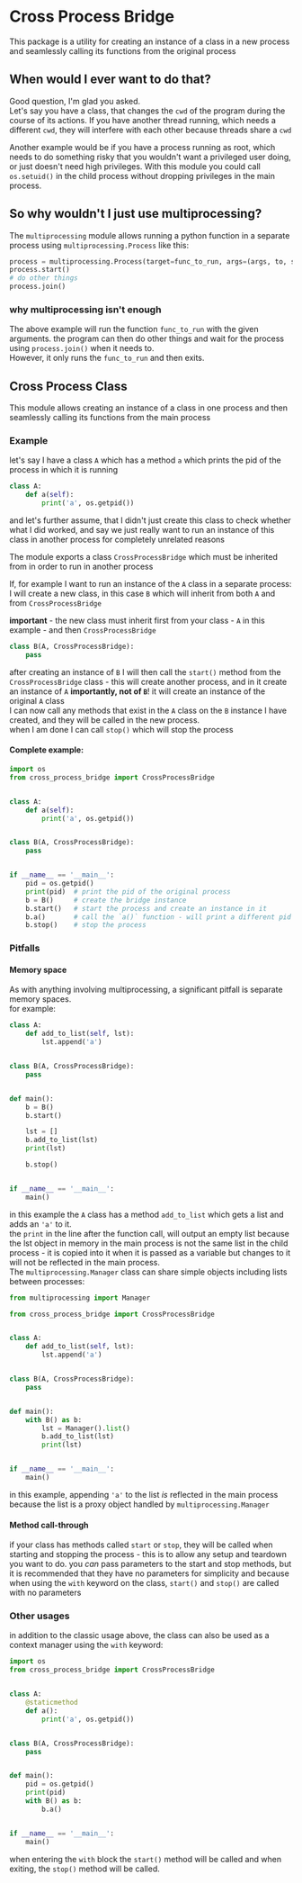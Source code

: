 # Cross Process Bridge

This package is a utility for creating an instance of a class in a new process and seamlessly calling its functions from
the original process  

## When would I ever want to do that?
Good question, I'm glad you asked.  
Let's say you have a class, that changes the `cwd` of the program during the course of its actions. If you have another 
thread running, which needs a different `cwd`, they will interfere with each other because threads share a `cwd`  
  
Another example would be if you have a process running as root, which needs to do something risky that you wouldn't want
a privileged user doing, or just doesn't need high privileges. With this module you could call `os.setuid()` in the
child process without dropping privileges in the main process.
  
## So why wouldn't I just use multiprocessing?
The `multiprocessing` module allows running a python function in a separate process using
`multiprocessing.Process` like this:  
```python
process = multiprocessing.Process(target=func_to_run, args=(args, to, send))
process.start()
# do other things
process.join()
```

### why multiprocessing isn't enough 
The above example will run the function `func_to_run` with the given arguments. the program can then do other things and
wait for the process using `process.join()` when it needs to.  
However, it only runs the `func_to_run` and then exits.

## Cross Process Class
This module allows creating an instance of a class in one process and then seamlessly calling its functions from the 
main process

### Example
let's say I have a class `A` which has a method `a` which prints the pid of the process in which it is running
```python
class A:
    def a(self):
        print('a', os.getpid())
```

and let's further assume, that I didn't just create this class to check whether what I did worked, and say we just
really want to run an instance of this class in another process for completely unrelated reasons  
  
The module exports a class `CrossProcessBridge` which must be inherited from in order to run in another process  
  
If, for example I want to run an instance of the `A` class in a separate process:  
I will create a new class, in this case `B` which will inherit from both `A` and from `CrossProcessBridge`
  
**important** - the new class must inherit first from your class - `A` in this example - and then `CrossProcessBridge`  

```python
class B(A, CrossProcessBridge):
    pass
```
after creating an instance of `B` I will then call the `start()` method from the `CrossProcessBridge` class - this will
create another process, and in it create an instance of `A` **importantly, not of `B`**! it will create an instance of
the original `A` class  
I can now call any methods that exist in the `A` class on the `B` instance I have created, and they will be called in the
new process.  
when I am done I can call `stop()` which will stop the process

#### Complete example:

```python
import os
from cross_process_bridge import CrossProcessBridge


class A:
    def a(self):
        print('a', os.getpid())


class B(A, CrossProcessBridge):
    pass


if __name__ == '__main__':
    pid = os.getpid()
    print(pid)  # print the pid of the original process
    b = B()     # create the bridge instance
    b.start()   # start the process and create an instance in it
    b.a()       # call the `a()` function - will print a different pid
    b.stop()    # stop the process
```

### Pitfalls

#### Memory space
As with anything involving multiprocessing, a significant pitfall is separate memory spaces.  
for example:
```python
class A:
    def add_to_list(self, lst):
        lst.append('a')


class B(A, CrossProcessBridge):
    pass


def main():
    b = B()
    b.start()

    lst = []
    b.add_to_list(lst)
    print(lst)

    b.stop()


if __name__ == '__main__':
    main()
```

in this example the `A` class has a method `add_to_list` which gets a list and adds an `'a'` to it.  
the `print` in the line after the function call, will output an empty list because the lst object in memory in the main 
process is not the same list in the child process - it is copied into it when it is passed as a variable but changes to
it will not be reflected in the main process.  
The `multiprocessing.Manager` class can share simple objects including lists between processes:
```python
from multiprocessing import Manager

from cross_process_bridge import CrossProcessBridge


class A:
    def add_to_list(self, lst):
        lst.append('a')


class B(A, CrossProcessBridge):
    pass


def main():
    with B() as b:
        lst = Manager().list()
        b.add_to_list(lst)
        print(lst)


if __name__ == '__main__':
    main()
```
in this example, appending `'a'` to the list _is_ reflected in the main process because the list is a proxy object 
handled by `multiprocessing.Manager`

#### Method call-through
if your class has methods called `start` or `stop`, they will be called when starting and stopping the process - this is
to allow any setup and teardown you want to do. you _can_ pass parameters to the start and stop methods, but it is 
recommended that they have no parameters for simplicity and because when using the `with` keyword on the class, 
`start()` and `stop()` are called with no parameters


### Other usages

in addition to the classic usage above, the class can also be used as a context manager using the `with` keyword:
```python
import os
from cross_process_bridge import CrossProcessBridge


class A:
    @staticmethod
    def a():
        print('a', os.getpid())


class B(A, CrossProcessBridge):
    pass


def main():
    pid = os.getpid()
    print(pid)
    with B() as b:
        b.a()


if __name__ == '__main__':
    main()
```
when entering the `with` block the `start()` method will be called and when exiting, the `stop()` method will be called.